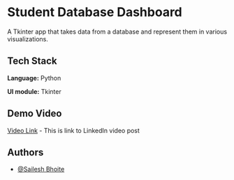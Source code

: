 
# Student Database Dashboard

A Tkinter app that takes data from a database and represent them in various visualizations.
## Tech Stack

**Language:** Python

**UI module:** Tkinter
## Demo Video

[Video Link](https://www.linkedin.com/posts/sailesh-bhoite_techmindsmarathon-techminds-activity-7286268584534626304-uFkJ?utm_source=share&utm_medium=member_desktop) - This is link to LinkedIn video post


## Authors

- [@Sailesh Bhoite](https://github.com/Sailesh-Bhoite)

